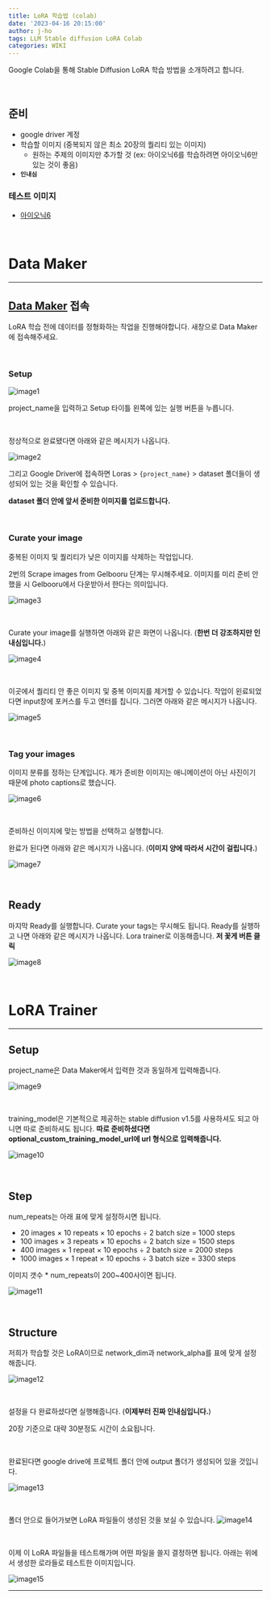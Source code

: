 ```yaml
---
title: LoRA 학습법 (colab)
date: '2023-04-16 20:15:00'
author: j-ho
tags: LLM Stable diffusion LoRA Colab
categories: WIKI
---
```


Google Colab을 통해 Stable Diffusion LoRA 학습 방법을 소개하려고 합니다.

<br >

## 준비

- google driver 계정
- 학습할 이미지 (중복되지 않은 최소 20장의 퀄리티 있는 이미지)
  - 원하는 주제의 이미지만 추가할 것 (ex: 아이오닉6를 학습하려면 아이오닉6만 있는 것이 좋음)
- **`인내심`**

### 테스트 이미지

- [아이오닉6](https://j-ho.s3.ap-northeast-2.amazonaws.com/ionic6_images.zip)

<br>

# Data Maker

---

## [Data Maker](https://colab.research.google.com/github/hollowstrawberry/kohya-colab/blob/main/Dataset_Maker.ipynb#scrollTo=HuJB7BGAyZCw) 접속

LoRA 학습 전에 데이터를 정형화하는 작업을 진행해야합니다. 새창으로 Data Maker에 접속해주세요.

<br >

### Setup

![image1](image1.png)

project_name을 입력하고 Setup 타이틀 왼쪽에 있는 실행 버튼을 누릅니다.

<br >

정상적으로 완료됐다면 아래와 같은 메시지가 나옵니다.

![image2](image2.png)

그리고 Google Driver에 접속하면 Loras > `{project_name}` > dataset 폴더들이 생성되어 있는 것을 확인할 수 있습니다.

**dataset 폴더 안에 앞서 준비한 이미지를 업로드합니다.**

<br >

### Curate your image

중복된 이미지 및 퀄리티가 낮은 이미지를 삭제하는 작업입니다.

2번의 Scrape images from Gelbooru 단계는 무시해주세요. 이미지를 미리 준비 안 했을 시 Gelbooru에서 다운받아서 한다는 의미입니다.

![image3](image3.png)

<br >

Curate your image를 실행하면 아래와 같은 화면이 나옵니다. (**한번 더 강조하지만 인내심입니다.**)

![image4](image4.png)

<br >

이곳에서 퀄리티 안 좋은 이미지 및 중복 이미지를 제거할 수 있습니다. 작업이 왼료되었다면 input창에 포커스를 두고 엔터를 칩니다. 그러면 아래와 같은 메시지가 나옵니다.

![image5](image5.png)

<br >

### Tag your images

이미지 분류를 정하는 단계입니다. 제가 준비한 이미지는 애니메이션이 아닌 사진이기 때문에 photo captions로 했습니다.

![image6](image6.png)

<br >

준비하신 이미지에 맞는 방법을 선택하고 실행합니다. <br >

완료가 된다면 아래와 같은 메시지가 나옵니다. (**이미지 양에 따라서 시간이 걸립니다.**)

![image7](image7.png)

<br >

## Ready

마지막 Ready를 실행합니다. Curate your tags는 무시해도 됩니다. Ready를 실행하고 나면 아래와 같은 메시지가 나옵니다. Lora trainer로 이동해줍니다. **저 꽃게 버튼 클릭**

![image8](image8.png)

<br >

# LoRA Trainer

---

## Setup

project_name은 Data Maker에서 입력한 것과 동일하게 입력해줍니다.

![image9](image9.png)

<br >

training_model은 기본적으로 제공하는 stable diffusion v1.5를 사용하셔도 되고 아니면 따로 준비하셔도 됩니다.
**따로 준비하셨다면 optional_custom_training_model_url에 url 형식으로 입력해줍니다.**

![image10](image10.png)

<br >

## Step

num_repeats는 아래 표에 맞게 설정하시면 됩니다.

- 20 images × 10 repeats × 10 epochs ÷ 2 batch size = 1000 steps
- 100 images × 3 repeats × 10 epochs ÷ 2 batch size = 1500 steps
- 400 images × 1 repeat × 10 epochs ÷ 2 batch size = 2000 steps
- 1000 images × 1 repeat × 10 epochs ÷ 3 batch size = 3300 steps

이미지 갯수 \* num_repeats이 200~400사이면 됩니다.

![image11](image11.png)

<br >

## Structure

저희가 학습할 것은 LoRA이므로 network_dim과 network_alpha를 표에 맞게 설정해줍니다.

![image12](image12.png)

<br >

설정을 다 완료하셨다면 실행해줍니다. (**이제부터 진짜 인내심입니다.**)

20장 기준으로 대략 30분정도 시간이 소요됩니다.

<br >

완료된다면 google drive에 프로젝트 폴더 안에 output 폴더가 생성되어 있을 것입니다.

![image13](image13.png)

<br >

폴더 안으로 들어가보면 LoRA 파일들이 생성된 것을 보실 수 있습니다.
![image14](image14.png)

<br >

이제 이 LoRA 파일들을 테스트해가며 어떤 파일을 쓸지 결정하면 됩니다. 아래는 위에서 생성한 로라들로 테스트한 이미지입니다.

![image15](image15.png)

---

```toc

```
